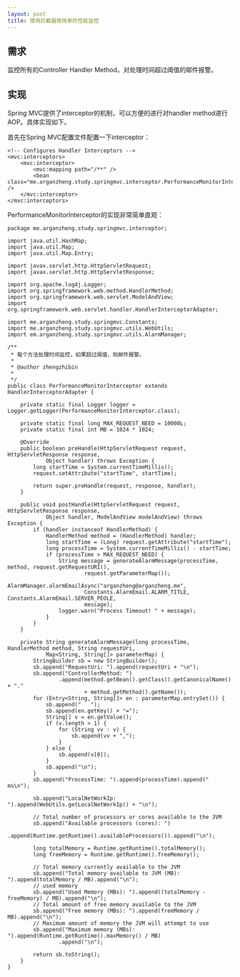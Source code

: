 ```yaml
---
layout: post
title: 使用拦截器做简单的性能监控
---
```


需求
----

监控所有的Controller Handler Method，对处理时间超过阈值的邮件报警。


实现
----

Spring MVC提供了interceptor的机制，可以方便的进行对handler method进行AOP。具体实现如下。

首先在Spring MVC配置文件配置一下interceptor：

    <!-- Configures Handler Interceptors -->
	<mvc:interceptors>
		<mvc:interceptor>
			<mvc:mapping path="/**" />
			<bean class="me.arganzheng.study.springmvc.interceptor.PerformanceMonitorInterceptor" />
		</mvc:interceptor>
	</mvc:interceptors>

PerformanceMonitorInterceptor的实现非常简单直观：

    package me.arganzheng.study.springmvc.interceptor;

    import java.util.HashMap;
    import java.util.Map;
    import java.util.Map.Entry;
    
    import javax.servlet.http.HttpServletRequest;
    import javax.servlet.http.HttpServletResponse;
    
    import org.apache.log4j.Logger;
    import org.springframework.web.method.HandlerMethod;
    import org.springframework.web.servlet.ModelAndView;
    import org.springframework.web.servlet.handler.HandlerInterceptorAdapter;
    
    import me.arganzheng.study.springmvc.Constants;
    import me.arganzheng.study.springmvc.utils.WebUtils;
    import em.arganzheng.study.springmvc.utils.AlarmManager;
    
    /**
     * 每个方法处理时间监控，如果超过阈值，则邮件报警。
     * 
     * @author zhengzhibin
     * 
     */
    public class PerformanceMonitorInterceptor extends HandlerInterceptorAdapter {
    
    	private static final Logger logger = Logger.getLogger(PerformanceMonitorInterceptor.class);
    
    	private static final long MAX_REQUEST_NEED = 10000L;
    	private static final int MB = 1024 * 1024;
    
    	@Override
    	public boolean preHandle(HttpServletRequest request, HttpServletResponse response,
    			Object handler) throws Exception {
    		long startTime = System.currentTimeMillis();
    		request.setAttribute("startTime", startTime);
    
    		return super.preHandle(request, response, handler);
    	}
    
    	public void postHandle(HttpServletRequest request, HttpServletResponse response,
    			Object handler, ModelAndView modelAndView) throws Exception {
    		if (handler instanceof HandlerMethod) {
    			HandlerMethod method = (HandlerMethod) handler;
    			long startTime = (Long) request.getAttribute("startTime");
    			long processTime = System.currentTimeMillis() - startTime;
    			if (processTime > MAX_REQUEST_NEED) {
    				String message = generateAlarmMessage(processTime, method, request.getRequestURI(),
    						request.getParameterMap());
    				AlarmManager.alarmEmailAsync("arganzheng@arganzheng.me",
    						Constants.AlarmEmail.ALARM_TITLE, Constants.AlarmEmail.SERVER_PEOLE,
    						message);
    				logger.warn("Process Timeout! " + message);
    			}
    		}
    	}
    
    	private String generateAlarmMessage(long processTime, HandlerMethod method, String requestUri,
    			Map<String, String[]> parameterMap) {
    		StringBuilder sb = new StringBuilder();
    		sb.append("RequestUri: ").append(requestUri + "\n");
    		sb.append("ControllerMethod: ")
    				.append(method.getBean().getClass().getCanonicalName() + "."
    						+ method.getMethod().getName());
    		for (Entry<String, String[]> en : parameterMap.entrySet()) {
    			sb.append("   ");
    			sb.append(en.getKey() + "=");
    			String[] v = en.getValue();
    			if (v.length > 1) {
    				for (String vv : v) {
    					sb.append(vv + ",");
    				}
    			} else {
    				sb.append(v[0]);
    			}
    			sb.append("\n");
    		}
    		sb.append("ProcessTime: ").append(processTime).append(" ms\n");
    
    		sb.append("LocalNetWorkIp: ").append(WebUtils.getLocalNetWorkIp() + "\n");
    
            // Total number of processors or cores available to the JVM
            sb.append("Available processors (cores): ")
                    .append(Runtime.getRuntime().availableProcessors()).append("\n");

            long totalMemory = Runtime.getRuntime().totalMemory();
            long freeMemory = Runtime.getRuntime().freeMemory();

            // Total memory currently available to the JVM
            sb.append("Total memory available to JVM (MB): ").append(totalMemory / MB).append("\n");
            // used memory
            sb.append("Used Memory (MBs): ").append((totalMemory - freeMemory) / MB).append("\n");
            // Total amount of free memory available to the JVM
            sb.append("Free memory (MBs): ").append(freeMemory / MB).append("\n");
            // Maximum amount of memory the JVM will attempt to use
            sb.append("Maximum memory (MBs): ").append(Runtime.getRuntime().maxMemory() / MB)
                    .append("\n");

    		return sb.toString();
    	}
    }

